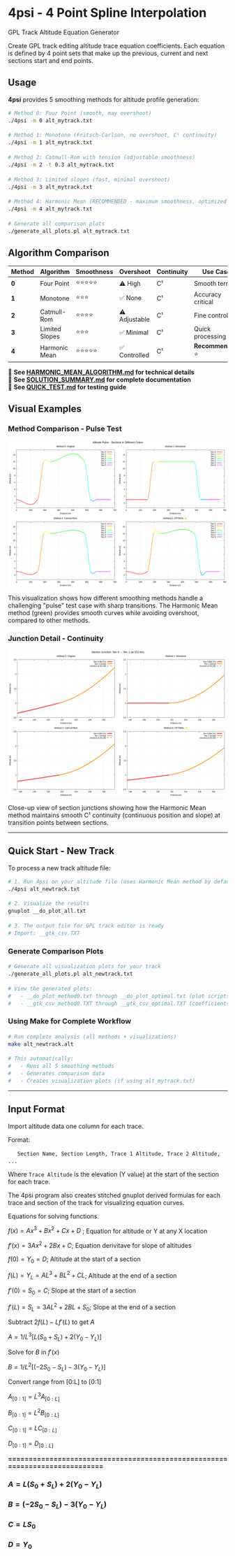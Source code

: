 # 4psi - 4 Point Spline Interpolation

GPL Track Altitude Equation Generator

Create GPL track editing altitude trace equation coefficients. Each equation is defined by 4 point sets that make up the previous, current and next sections start and end points.

## Usage

**4psi** provides 5 smoothing methods for altitude profile generation:

```bash
# Method 0: Four Point (smooth, may overshoot)
./4psi -m 0 alt_mytrack.txt

# Method 1: Monotone (Fritsch-Carlson, no overshoot, C¹ continuity)
./4psi -m 1 alt_mytrack.txt

# Method 2: Catmull-Rom with tension (adjustable smoothness)
./4psi -m 2 -t 0.3 alt_mytrack.txt

# Method 3: Limited slopes (fast, minimal overshoot)
./4psi -m 3 alt_mytrack.txt

# Method 4: Harmonic Mean (RECOMMENDED - maximum smoothness, optimized overshoot, C¹ continuity)
./4psi -m 4 alt_mytrack.txt

# Generate all comparison plots
./generate_all_plots.pl alt_mytrack.txt
```

## Algorithm Comparison

| Method | Algorithm | Smoothness | Overshoot | Continuity | Use Case |
|--------|-----------|-----------|-----------|------------|----------|
| **0** | Four Point | ⭐⭐⭐⭐⭐ | ⚠️ High | C¹ | Smooth terrain |
| **1** | Monotone | ⭐⭐⭐ | ✅ None | C¹ | Accuracy critical |
| **2** | Catmull-Rom | ⭐⭐⭐⭐ | ⚠️ Adjustable | C¹ | Fine control |
| **3** | Limited Slopes | ⭐⭐⭐ | ✅ Minimal | C¹ | Quick processing |
| **4** | Harmonic Mean | ⭐⭐⭐⭐⭐ | ✅ Controlled | C¹ | **Recommended** ⭐ |

📖 **See [HARMONIC_MEAN_ALGORITHM.md](HARMONIC_MEAN_ALGORITHM.md) for technical details**  
📖 **See [SOLUTION_SUMMARY.md](SOLUTION_SUMMARY.md) for complete documentation**  
📖 **See [QUICK_TEST.md](QUICK_TEST.md) for testing guide**

## Visual Examples

### Method Comparison - Pulse Test

![Pulse Sections Comparison](pulse_sections.png)

This visualization shows how different smoothing methods handle a challenging "pulse" test case with sharp transitions. The Harmonic Mean method (green) provides smooth curves while avoiding overshoot, compared to other methods.

### Junction Detail - Continuity

![Junction Zoom](zoom_junction.png)

Close-up view of section junctions showing how the Harmonic Mean method maintains smooth C¹ continuity (continuous position and slope) at transition points between sections.

---

## Quick Start - New Track

To process a new track altitude file:

```bash
# 1. Run 4psi on your altitude file (uses Harmonic Mean method by default)
./4psi alt_newtrack.txt

# 2. Visualize the results
gnuplot __do_plot_all.txt

# 3. The output file for GPL track editor is ready
# Import: __gtk_csv.TXT
```

### Generate Comparison Plots

```bash
# Generate all visualization plots for your track
./generate_all_plots.pl alt_newtrack.txt

# View the generated plots:
#   - __do_plot_method0.txt through __do_plot_optimal.txt (plot scripts)
#   - __gtk_csv_method0.TXT through __gtk_csv_optimal.TXT (coefficients)
```

### Using Make for Complete Workflow

```bash
# Run complete analysis (all methods + visualizations)
make alt_newtrack.alt

# This automatically:
#   - Runs all 5 smoothing methods
#   - Generates comparison data
#   - Creates visualization plots (if using alt_mytrack.txt)
```

---

## Input Format

Import altitude data one column for each trace.

Format:

`   Section Name, Section Length, Trace 1 Altitude, Trace 2 Altitude, ...`

Where `Trace Altitude` is the elevation (Y value) at the start of the section for each trace.

The 4psi program also creates stitched gnuplot derived formulas for each trace and section of the track for visualizing equation curves. 


Equations for solving functions. 

$f(x) = Ax^3 + Bx^2 + Cx + D$ ; Equation for altitude or Y at any X location

$f'(x) = 3Ax^2 + 2Bx + C$;  Equation derivitave for slope of altitudes

$f(0) = Y_0 = D$;  Altitude at the start of a section

$f(L) = Y_L = AL^3 + BL^2 + CL$;  Altitude at the end of a section

$f'(0) = S_0 = C$;  Slope at the start of a section

$f'(L) = S_L = 3AL^2 + 2BL + S_0$;   Slope at the end of a section


Subtract $2f(L) - Lf'(L)$ to get $A$

$A = 1/L^3 [L(S_0 + S_L) + 2(Y_0 - Y_L)]$

Solve for $B$ in $f'(x)$

$B = 1/L^2 [(-2S_0 - S_L) - 3(Y_0 - Y_L)]$


Convert range from [0:L] to [0:1]

$A_{[0:1]} = L^3 A_{[0:L]}$

$B_{[0:1]} = L^2 B_{[0:L]}$

$C_{[0:1]} = L C_{[0:L]}$

$D_{[0:1]} = D_{[0:L]}$


**============================================================================**


### **$A = L(S_0 + S_L) + 2(Y_0 - Y_L)$**

### **$B = (-2S_0 - S_L) - 3(Y_0 - Y_L)$**

### **$C = LS_0$**

### **$D = Y_0$**


